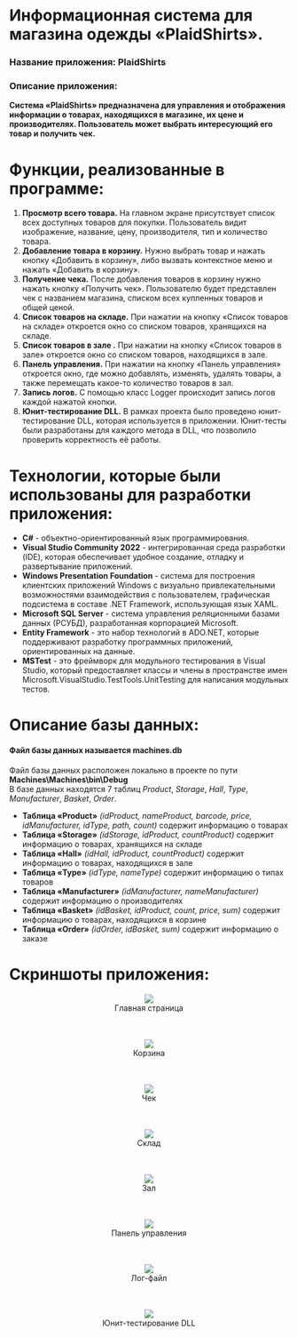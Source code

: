 # Информационная система для магазина одежды «PlaidShirts».
### Название приложения: PlaidShirts
### Описание приложения:
**Система «PlaidShirts» предназначена для управления и отображения информации о товарах, находящихся в магазине, их цене и производителях. Пользователь может выбрать интересующий его товар и получить чек.**

# Функции, реализованные в программе:
1. **Просмотр всего товара.** На главном экране присутствует список всех доступных товаров для покупки. Пользователь видит изображение, название, цену, производителя, тип и количество товара.
2. **Добавление товара в корзину.** Нужно выбрать товар и нажать кнопку «Добавить в корзину», либо вызвать контекстное меню и нажать «Добавить в корзину». 
3. **Получение чека.** После добавления товаров в корзину нужно нажать кнопку «Получить чек». Пользователю будет представлен чек с названием магазина, списком всех купленных товаров и общей ценой.
4. **Список товаров на складе.** При нажатии на кнопку «Список товаров на складе» откроется окно со списком товаров, хранящихся на складе.
4. **Список товаров в зале .** При нажатии на кнопку «Список товаров в зале» откроется окно со списком товаров, находящихся в зале.
4. **Панель управления.** При нажатии на кнопку «Панель управления» откроется окно, где можно добавлять, изменять, удалять товары, а также перемещать какое-то количество товаров в зал.
5. **Запись логов.** С помощью класс Logger происходит запись логов каждой нажатой кнопки. 
6. **Юнит-тестирование DLL.** В рамках проекта было проведено юнит-тестирование DLL, которая используется в приложении. Юнит-тесты были разработаны для каждого метода в DLL, что позволило проверить корректность её работы.

# Технологии, которые были использованы для разработки приложения:
- **C#** - объектно-ориентированный язык программирования.
- **Visual Studio Community 2022** - интегрированная среда разработки (IDE), которая обеспечивает удобное создание, отладку и развертывание приложений.
- **Windows Presentation Foundation** - система для построения клиентских приложений Windows с визуально привлекательными возможностями взаимодействия с пользователем, графическая подсистема в составе .NET Framework, использующая язык XAML.
- **Microsoft SQL Server** - система управления реляционными базами данных (РСУБД), разработанная корпорацией Microsoft.
- **Entity Framework** - это набор технологий в ADO.NET, которые поддерживают разработку программных приложений, ориентированных на данные.
- **MSTest** - это фреймворк для модульного тестирования в Visual Studio, который предоставляет классы и члены в пространстве имен Microsoft.VisualStudio.TestTools.UnitTesting для написания модульных тестов.

# Описание базы данных:
#### Файл базы данных называется machines.db <br/>
Файл базы данных расположен локально в проекте по пути **Machines\Machines\bin\Debug** </br>
В базе данных находятся 7 таблиц _Product_, _Storage_, _Hall_, _Type_, _Manufacturer_, _Basket_, _Order_.

- **Таблица «Product»** _(idProduct, nameProduct, barcode, price, idManufacturer, idType, path, count)_ содержит информацию о товарах
- **Таблица «Storage»** _(idStorage, idProduct, countProduct)_ содержит информацию о товарах, хранящихся на складе
- **Таблица «Hall»** _(idHall, idProduct, countProduct)_ содержит информацию о товарах, находящихся в зале
- **Таблица «Type»** _(idType, nameType)_ содержит информацию о типах товаров
- **Таблица «Manufacturer»** _(idManufacturer, nameManufacturer)_ содержит информацию о производителях
- **Таблица «Basket»** _(idBasket, idProduct, count, price, sum)_ содержит информацию о товарах, находящихся в корзине
- **Таблица «Order»** _(idOrder, idBasket, sum)_ содержит информацию о заказе


# Скриншоты приложения:

<p align="center">
  <img <img src="https://github.com/KristinaGurenkova/PlaidShirts/tree/main/Screenshots/MainWindow.png">
</br>Главная страница
</br> </br> </br>
</p>

<p align="center">
  <img <img src="https://github.com/KristinaGurenkova/PlaidShirts/tree/main/Screenshots/Basket.png">
</br>Корзина
</br> </br> </br>
</p>

<p align="center">
  <img <img src="https://github.com/KristinaGurenkova/PlaidShirts/tree/main/Screenshots/Chek.png">
</br>Чек
</br> </br> </br>
</p>

<p align="center">
  <img <img src="https://github.com/KristinaGurenkova/PlaidShirts/tree/main/Screenshots/Storage.png">
</br>Склад
</br> </br> </br>
</p>

<p align="center">
  <img <img src="https://github.com/KristinaGurenkova/PlaidShirts/tree/main/Screenshots/Hall.png">
</br>Зал
</br> </br> </br>
</p>

<p align="center">
  <img <img src="https://github.com/KristinaGurenkova/PlaidShirts/tree/main/Screenshots/Control.png">
</br>Панель управления
</br> </br> </br>
</p>

<p align="center">
  <img <img src="https://github.com/KristinaGurenkova/PlaidShirts/tree/main/Screenshots/log.png">
</br>Лог-файл
</br> </br> </br>
</p>

<p align="center">
  <img <img src="https://github.com/KristinaGurenkova/PlaidShirts/tree/main/Screenshots/UnitTest.png">
</br>Юнит-тестирование DLL
</br> </br> </br>
</p>
